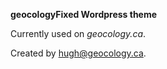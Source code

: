 **geocologyFixed Wordpress theme**

Currently used on *geocology.ca*.

Created by hugh@geocology.ca.